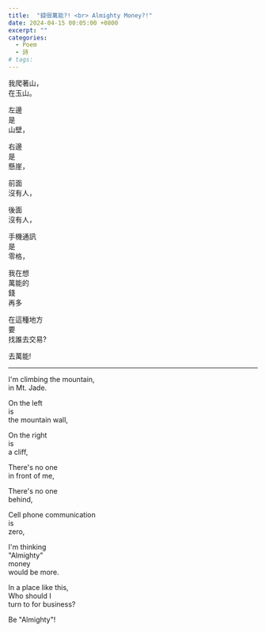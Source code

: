 ```yaml
---
title:  "錢很萬能?! <br> Almighty Money?!"
date: 2024-04-15 00:05:00 +0800
excerpt: ""
categories: 
  - Poem
  - 詩
# tags:
---
```


我爬著山，  
在玉山。

左邊  
是  
山壁，

右邊  
是  
懸崖，

前面  
沒有人，

後面  
沒有人，

手機通訊  
是  
零格，
 
我在想  
萬能的  
錢  
再多

在這種地方  
要  
找誰去交易?

去萬能!

---

I'm climbing the mountain,  
in Mt. Jade.

On the left  
is  
the mountain wall,  

On the right  
is  
a cliff,  

There's no one  
in front of me,

There's no one  
behind,

Cell phone communication  
is  
zero,
 
I'm thinking  
"Almighty"  
money  
would be more.

In a place like this,  
Who should I  
turn to for business?

Be "Almighty"!
